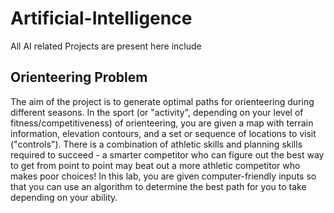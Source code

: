 # Artificial-Intelligence
All AI related Projects are present here include

## Orienteering Problem
The aim of the project is to generate optimal paths for orienteering during different seasons. In the sport (or "activity", depending on your level of fitness/competitiveness) of orienteering, you are given a map with terrain information, elevation contours, and a set or sequence of locations to visit ("controls"). There is a combination of athletic skills and planning skills required to succeed - a smarter competitor who can figure out the best way to get from point to point may beat out a more athletic competitor who makes poor choices! In this lab, you are given computer-friendly inputs so that you can use an algorithm to determine the best path for you to take depending on your ability.
